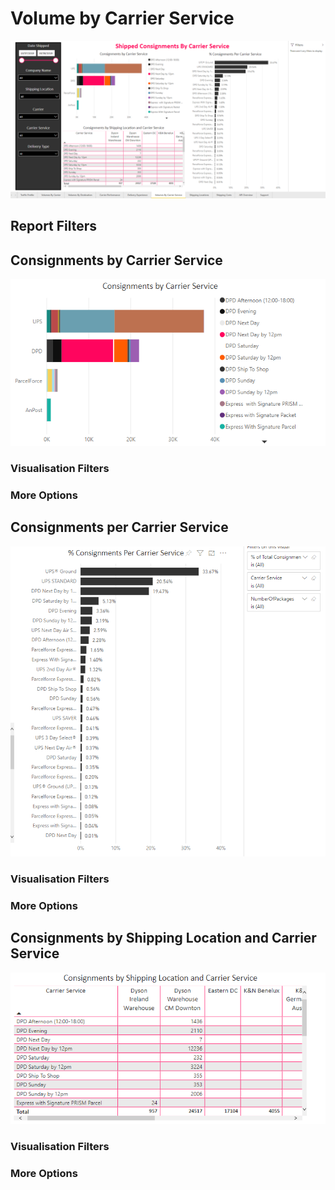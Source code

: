 # Volume by Carrier Service

<a href="../images/reports/by-carrier-service.png" target="_blank">
    <img src="../images/reports/by-carrier-service.png"/>
</a>

## Report Filters

## Consignments by Carrier Service

<a href="../images/reports/by-carrier-service-by-carrier.png" target="_blank">
    <img src="../images/reports/by-carrier-service-by-carrier.png"/>
</a>

### Visualisation Filters

### More Options

## Consignments per Carrier Service

<a href="../images/reports/by-carrier-service-per-carrier.png" target="_blank">
    <img src="../images/reports/by-carrier-service-per-carrier.png"/>
</a>

### Visualisation Filters

### More Options

## Consignments by Shipping Location and Carrier Service

<a href="../images/reports/by-carrier-service-location.png" target="_blank">
    <img src="../images/reports/by-carrier-service-location.png"/>
</a>

### Visualisation Filters

### More Options
